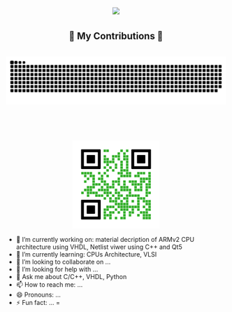 <h1 align="center">
  <a href="https://git.io/typing-svg">
    <img src="https://readme-typing-svg.herokuapp.com/?font=Roboto+Mono&size=35&center=true&vCenter=true&width=500&height=70&duration=4000&lines=Hi+There!+👋;+I'm+Youba!;Welcome+to+my+profile;&color=84F76E"/>
  </a>
</h1>


<div align="center">
  <h2>🐍 My Contributions 🐍</h2>
  <br>
  <img alt="snake eating my contributions" src="https://raw.githubusercontent.com/salesp07/salesp07/output/github-contribution-grid-snake.svg" />
  
  <br/><br/><br/>
</div>

<div style="text-align:center">
<img src="/QR_code.png" alt="QR Code" width="200"/>
</div>



- 🔭 I’m currently working on: material decription of ARMv2 CPU architecture using VHDL, Netlist viwer using C++ and Qt5
- 🌱 I’m currently learning: CPUs Architecture, VLSI
- 👯 I’m looking to collaborate on ...
- 🤔 I’m looking for help with ...
- 💬 Ask me about C/C++, VHDL, Python
- 📫 How to reach me: ...
- 😄 Pronouns: ...
- ⚡ Fun fact: ...
=
